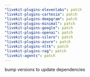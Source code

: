 ```yaml
---
"livekit-plugins-elevenlabs": patch
"livekit-plugins-cartesia": patch
"livekit-plugins-deepgram": patch
"livekit-plugins-minimal": patch
"livekit-plugins-google": patch
"livekit-plugins-openai": patch
"livekit-plugins-silero": patch
"livekit-plugins-azure": patch
"livekit-plugins-nltk": patch
"livekit-plugins-rag": patch
"livekit-agents": patch
---
```


bump versions to update dependencies
